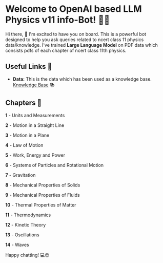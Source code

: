 # Welcome to OpenAI based LLM Physics v11 info-Bot! 🚀🤖

Hi there, 👋 I'm excited to have you on board. This is a powerful bot designed to help you ask queries related to ncert class 11 physics data/knowledge. I've trained **Large Language Model** on PDF data which consists pdfs of each chapter of ncert class 11th physics.

## Useful Links 🔗

- **Data:** This is the data which has been used as a knowledge base. [Knowledge Base](https://docs.chainlit.io) 📚

## Chapters 📖

**1** - Units and Measurements

**2** - Motion in a Straight Line

**3** - Motion in a Plane

**4** - Law of Motion

**5** - Work, Energy and Power

**6** - Systems of Particles and Rotational Motion

**7** - Gravitation

**8** - Mechanical Properties of Solids

**9** - Mechanical Properties of Fluids

**10** - Thermal Properties of Matter

**11** - Thermodynamics

**12** - Kinetic Theory

**13** - Oscillations

**14** - Waves

Happy chatting! 💻😊
